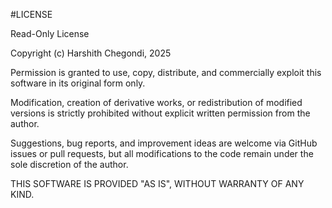 #LICENSE

Read-Only License

Copyright (c) Harshith Chegondi, 2025

Permission is granted to use, copy, distribute, and commercially exploit this software in its original form only.

Modification, creation of derivative works, or redistribution of modified versions is strictly prohibited without explicit written permission from the author.

Suggestions, bug reports, and improvement ideas are welcome via GitHub issues or pull requests, but all modifications to the code remain under the sole discretion of the author.

THIS SOFTWARE IS PROVIDED "AS IS", WITHOUT WARRANTY OF ANY KIND.
